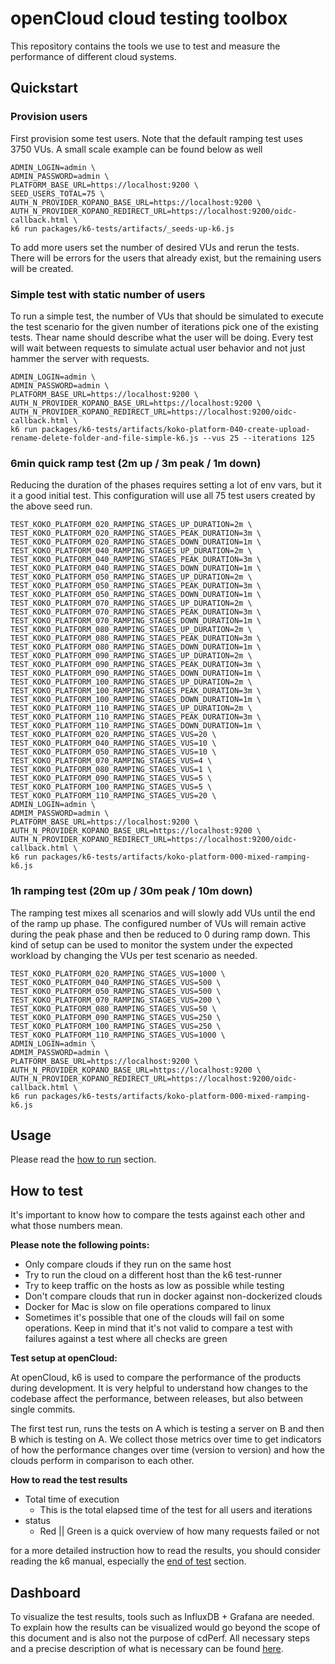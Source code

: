 # openCloud cloud testing toolbox
This repository contains the tools we use to test and measure the performance of different cloud systems.

## Quickstart

### Provision users
First provision some test users. Note that the default ramping test uses 3750 VUs. A small scale example can be found below as well
```shell
ADMIN_LOGIN=admin \
ADMIN_PASSWORD=admin \
PLATFORM_BASE_URL=https://localhost:9200 \
SEED_USERS_TOTAL=75 \
AUTH_N_PROVIDER_KOPANO_BASE_URL=https://localhost:9200 \
AUTH_N_PROVIDER_KOPANO_REDIRECT_URL=https://localhost:9200/oidc-callback.html \
k6 run packages/k6-tests/artifacts/_seeds-up-k6.js
```
To add more users set the number of desired VUs and rerun the tests. There will be errors for the users that already exist, but the remaining users will be created.

### Simple test with static number of users 
To run a simple test, the number of VUs that should be simulated to execute the test scenario for the given number of iterations pick one of the existing tests. Thear name should describe what the user will be doing. Every test will wait between requests to simulate actual user behavior and not just hammer the server with requests.
```shell
ADMIN_LOGIN=admin \
ADMIN_PASSWORD=admin \
PLATFORM_BASE_URL=https://localhost:9200 \
AUTH_N_PROVIDER_KOPANO_BASE_URL=https://localhost:9200 \
AUTH_N_PROVIDER_KOPANO_REDIRECT_URL=https://localhost:9200/oidc-callback.html \
k6 run packages/k6-tests/artifacts/koko-platform-040-create-upload-rename-delete-folder-and-file-simple-k6.js --vus 25 --iterations 125
```


### 6min quick ramp test (2m up / 3m peak / 1m down)
Reducing the duration of the phases requires setting a lot of env vars, but it it a good initial test. This configuration will use all 75 test users created by the above seed run.
```shell
TEST_KOKO_PLATFORM_020_RAMPING_STAGES_UP_DURATION=2m \
TEST_KOKO_PLATFORM_020_RAMPING_STAGES_PEAK_DURATION=3m \
TEST_KOKO_PLATFORM_020_RAMPING_STAGES_DOWN_DURATION=1m \
TEST_KOKO_PLATFORM_040_RAMPING_STAGES_UP_DURATION=2m \
TEST_KOKO_PLATFORM_040_RAMPING_STAGES_PEAK_DURATION=3m \
TEST_KOKO_PLATFORM_040_RAMPING_STAGES_DOWN_DURATION=1m \
TEST_KOKO_PLATFORM_050_RAMPING_STAGES_UP_DURATION=2m \
TEST_KOKO_PLATFORM_050_RAMPING_STAGES_PEAK_DURATION=3m \
TEST_KOKO_PLATFORM_050_RAMPING_STAGES_DOWN_DURATION=1m \
TEST_KOKO_PLATFORM_070_RAMPING_STAGES_UP_DURATION=2m \
TEST_KOKO_PLATFORM_070_RAMPING_STAGES_PEAK_DURATION=3m \
TEST_KOKO_PLATFORM_070_RAMPING_STAGES_DOWN_DURATION=1m \
TEST_KOKO_PLATFORM_080_RAMPING_STAGES_UP_DURATION=2m \
TEST_KOKO_PLATFORM_080_RAMPING_STAGES_PEAK_DURATION=3m \
TEST_KOKO_PLATFORM_080_RAMPING_STAGES_DOWN_DURATION=1m \
TEST_KOKO_PLATFORM_090_RAMPING_STAGES_UP_DURATION=2m \
TEST_KOKO_PLATFORM_090_RAMPING_STAGES_PEAK_DURATION=3m \
TEST_KOKO_PLATFORM_090_RAMPING_STAGES_DOWN_DURATION=1m \
TEST_KOKO_PLATFORM_100_RAMPING_STAGES_UP_DURATION=2m \
TEST_KOKO_PLATFORM_100_RAMPING_STAGES_PEAK_DURATION=3m \
TEST_KOKO_PLATFORM_100_RAMPING_STAGES_DOWN_DURATION=1m \
TEST_KOKO_PLATFORM_110_RAMPING_STAGES_UP_DURATION=2m \
TEST_KOKO_PLATFORM_110_RAMPING_STAGES_PEAK_DURATION=3m \
TEST_KOKO_PLATFORM_110_RAMPING_STAGES_DOWN_DURATION=1m \
TEST_KOKO_PLATFORM_020_RAMPING_STAGES_VUS=20 \
TEST_KOKO_PLATFORM_040_RAMPING_STAGES_VUS=10 \
TEST_KOKO_PLATFORM_050_RAMPING_STAGES_VUS=10 \
TEST_KOKO_PLATFORM_070_RAMPING_STAGES_VUS=4 \
TEST_KOKO_PLATFORM_080_RAMPING_STAGES_VUS=1 \
TEST_KOKO_PLATFORM_090_RAMPING_STAGES_VUS=5 \
TEST_KOKO_PLATFORM_100_RAMPING_STAGES_VUS=5 \
TEST_KOKO_PLATFORM_110_RAMPING_STAGES_VUS=20 \
ADMIN_LOGIN=admin \
ADMIM_PASSWORD=admin \
PLATFORM_BASE_URL=https://localhost:9200 \
AUTH_N_PROVIDER_KOPANO_BASE_URL=https://localhost:9200 \
AUTH_N_PROVIDER_KOPANO_REDIRECT_URL=https://localhost:9200/oidc-callback.html \
k6 run packages/k6-tests/artifacts/koko-platform-000-mixed-ramping-k6.js
```

### 1h ramping test (20m up / 30m peak / 10m down)
The ramping test mixes all scenarios and will slowly add VUs until the end of the ramp up phase.
The configured number of VUs will remain active during the peak phase and then be reduced to 0 during ramp down.
This kind of setup can be used to monitor the system under the expected workload by changing the VUs per test scenario as needed.
```shell
TEST_KOKO_PLATFORM_020_RAMPING_STAGES_VUS=1000 \
TEST_KOKO_PLATFORM_040_RAMPING_STAGES_VUS=500 \
TEST_KOKO_PLATFORM_050_RAMPING_STAGES_VUS=500 \
TEST_KOKO_PLATFORM_070_RAMPING_STAGES_VUS=200 \
TEST_KOKO_PLATFORM_080_RAMPING_STAGES_VUS=50 \
TEST_KOKO_PLATFORM_090_RAMPING_STAGES_VUS=250 \
TEST_KOKO_PLATFORM_100_RAMPING_STAGES_VUS=250 \
TEST_KOKO_PLATFORM_110_RAMPING_STAGES_VUS=1000 \
ADMIN_LOGIN=admin \
ADMIM_PASSWORD=admin \
PLATFORM_BASE_URL=https://localhost:9200 \
AUTH_N_PROVIDER_KOPANO_BASE_URL=https://localhost:9200 \
AUTH_N_PROVIDER_KOPANO_REDIRECT_URL=https://localhost:9200/oidc-callback.html \
k6 run packages/k6-tests/artifacts/koko-platform-000-mixed-ramping-k6.js
```

## Usage
Please read the [how to run](https://docs.opencloud.eu/cdperf/k6-tests/docs/run) section.

## How to test
It's important to know how to compare the tests against each other and what those numbers mean.

**Please note the following points:**
* Only compare clouds if they run on the same host
* Try to run the cloud on a different host than the k6 test-runner
* Try to keep traffic on the hosts as low as possible while testing
* Don't compare clouds that run in docker against non-dockerized clouds
* Docker for Mac is slow on file operations compared to linux
* Sometimes it's possible that one of the clouds will fail on some operations. Keep in mind that it's not valid to compare a test with failures against a test where all checks are green

**Test setup at openCloud:**

At openCloud, k6 is used to compare the performance of the products during development. It is very helpful to understand how changes to the codebase affect the performance, between releases, but also between single commits.

The first test run, runs the tests on A which is testing a server on B and then B which is testing on A.
We collect those metrics over time to get indicators of how the performance changes over time (version to version) and how the clouds perform in comparison to each other.

**How to read the test results**

* Total time of execution
  * This is the total elapsed time of the test for all users and iterations
* status
  * Red || Green is a quick overview of how many requests failed or not

for a more detailed instruction how to read the results, you should consider reading the k6 manual,
 especially the [end of test](https://k6.io/docs/results-output/end-of-test/) section.

## Dashboard
To visualize the test results, tools such as InfluxDB + Grafana are needed. To explain how the results can be visualized would go beyond the scope of this document and is also not the purpose of cdPerf. All necessary steps and a precise description of what is necessary can be found [here](https://k6.io/docs/results-output/real-time/).
